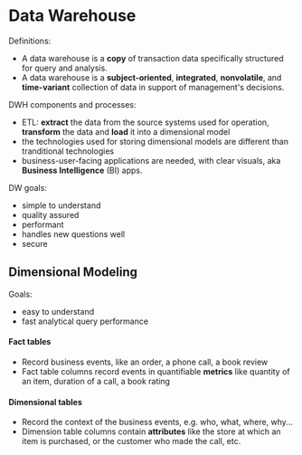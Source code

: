 # Data Warehouse

Definitions:
- A data warehouse is a **copy** of transaction data specifically structured for query and analysis. 
- A data warehouse is a **subject-oriented**, **integrated**, **nonvolatile**, and **time-variant** collection of data in support of management's decisions.

DWH components and processes:
- ETL: **extract** the data from the source systems used for operation, **transform** the data and **load** it into a dimensional model
- the technologies used for storing dimensional models are different than tranditional technologies
- business-user-facing applications are needed, with clear visuals, aka **Business Intelligence** (BI) apps. 

DW goals:
- simple to understand
- quality assured
- performant 
- handles new questions well
- secure

## Dimensional Modeling

Goals:
- easy to understand 
- fast analytical query performance

#### Fact tables
- Record business events, like an order, a phone call, a book review
- Fact table columns record events in quantifiable **metrics** like quantity of an item, duration of a call, a book rating

#### Dimensional tables
- Record the context of the business events, e.g. who, what, where, why...
- Dimension table columns contain **attributes** like the store at which an item is purchased, or the customer who made the call, etc. 
